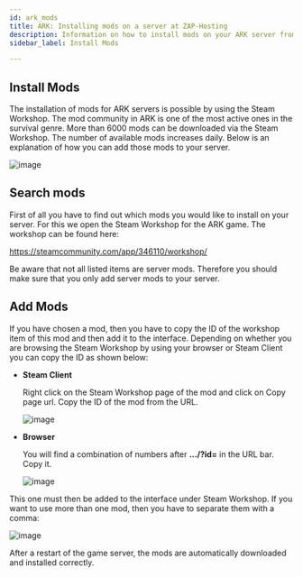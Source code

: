 ```yaml
---
id: ark_mods
title: ARK: Installing mods on a server at ZAP-Hosting
description: Information on how to install mods on your ARK server from ZAP-Hosting - ZAP-Hosting.com Documentation
sidebar_label: Install Mods

---
```



## Install Mods

The installation of mods for ARK servers is possible by using the Steam Workshop. The mod community in ARK is one of the most active ones in the survival genre. More than 6000 mods can be downloaded via the Steam Workshop. The number of available mods increases daily. Below is an explanation of how you can add those mods to your server. 



![image](https://user-images.githubusercontent.com/26007280/189940265-80329b80-1dac-44b8-af9e-b92ebd248607.png)



## Search mods

First of all you have to find out which mods you would like to install on your server. For this we open the Steam Workshop for the ARK game. The workshop can be found here:

https://steamcommunity.com/app/346110/workshop/



Be aware that not all listed items are server mods. Therefore you should make sure that you only add server mods to your server. 



## Add Mods

If you have chosen a mod, then you have to copy the ID of the workshop item of this mod and then add it to the interface. Depending on whether you are browsing the Steam Workshop by using your browser or Steam Client you can copy the ID as shown below:

- **Steam Client**

  Right click on the Steam Workshop page of the mod and click on Copy page url. Copy the ID of the mod from the URL. 

  ![image](https://user-images.githubusercontent.com/26007280/189940318-41c4375c-2601-478a-878f-c18c80f86ace.png)

  

- **Browser**

  You will find a combination of numbers after **.../?id=** in the URL bar. Copy it. 

  ![image](https://user-images.githubusercontent.com/26007280/189940348-1b91e7cd-74ca-45f9-9a97-f23b8e2e1907.png)



This one must then be added to the interface under Steam Workshop. If you want to use more than one mod, then you have to separate them with a comma:



![image](https://user-images.githubusercontent.com/26007280/189940375-0dae7e13-10e3-4cf5-84c2-2042b17e1f35.png)



After a restart of the game server, the mods are automatically downloaded and installed correctly.
